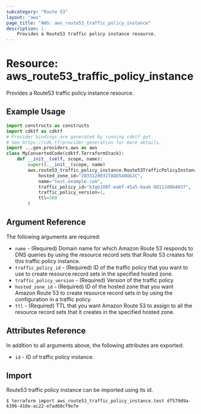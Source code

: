 ```yaml
---
subcategory: "Route 53"
layout: "aws"
page_title: "AWS: aws_route53_traffic_policy_instance"
description: |-
    Provides a Route53 traffic policy instance resource.
---
```


# Resource: aws_route53_traffic_policy_instance

Provides a Route53 traffic policy instance resource.

## Example Usage

```python
import constructs as constructs
import cdktf as cdktf
# Provider bindings are generated by running cdktf get.
# See https://cdk.tf/provider-generation for more details.
import ...gen.providers.aws as aws
class MyConvertedCode(cdktf.TerraformStack):
    def __init__(self, scope, name):
        super().__init__(scope, name)
        aws.route53_traffic_policy_instance.Route53TrafficPolicyInstance(self, "test",
            hosted_zone_id="Z033120931TAQO548OGJC",
            name="test.example.com",
            traffic_policy_id="b3gb108f-ea6f-45a5-baab-9d112d8b4037",
            traffic_policy_version=1,
            ttl=360
        )
```

## Argument Reference

The following arguments are required:

* `name` - (Required) Domain name for which Amazon Route 53 responds to DNS queries by using the resource record sets that Route 53 creates for this traffic policy instance.
* `traffic_policy_id` - (Required) ID of the traffic policy that you want to use to create resource record sets in the specified hosted zone.
* `traffic_policy_version` - (Required) Version of the traffic policy
* `hosted_zone_id` - (Required) ID of the hosted zone that you want Amazon Route 53 to create resource record sets in by using the configuration in a traffic policy.
* `ttl` - (Required) TTL that you want Amazon Route 53 to assign to all the resource record sets that it creates in the specified hosted zone.

## Attributes Reference

In addition to all arguments above, the following attributes are exported:

* `id` - ID of traffic policy instance.

## Import

Route53 traffic policy instance can be imported using its id.

```
$ terraform import aws_route53_traffic_policy_instance.test df579d9a-6396-410e-ac22-e7ad60cf9e7e
```

<!-- cache-key: cdktf-0.17.0-pre.15 input-91586564b3e08f26431402a961038ab7f99a8877f60bd03bfa90da07f20fd4e0 -->